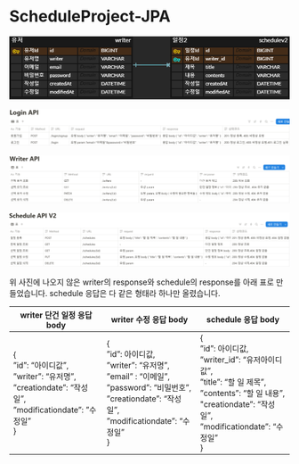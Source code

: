 # ScheduleProject-JPA

![erd.PNG](png/erd.PNG)

![login api.PNG](png/login%20api.PNG)

![writer api.PNG](png/writer%20api.PNG)

![schedule api.PNG](png/schedule%20api.PNG)

위 사진에 나오지 않은 writer의 response와 schedule의 response를 아래 표로 만들었습니다. schedule 응답은 다 같은 형태라 하나만 올렸습니다.


| writer 단건 일정 응답 body                                                                                  | writer 수정 응답 body|schedule 응답 body|
|-------------------------------------------------------------------------------------------------------|---|---|
| {<br>”id”: “아이디값”, <br>”writer”:  “유저명”,<br> ”creationdate”:  “작성일”, <br> ”modificationdate”: ”수정일” <br>} | {<br>”id”: 아이디값,<br>”writer”: “유저명”,<br>”email” : “이메일”,<br>”password”: “비밀번호”,<br>”creationdate”:  “작성일”,<br>”modificationdate”: “수정일”<br>}  | {<br>”id”: 아이디값,<br>”writer_id”: “유저아이디값”,<br>”title”:  “할 일 제목”,<br>”contents”:  “할 일 내용”,<br>"creationdate”:  “작성일”,<br>”modificationdate”: “수정일”<br>}|





